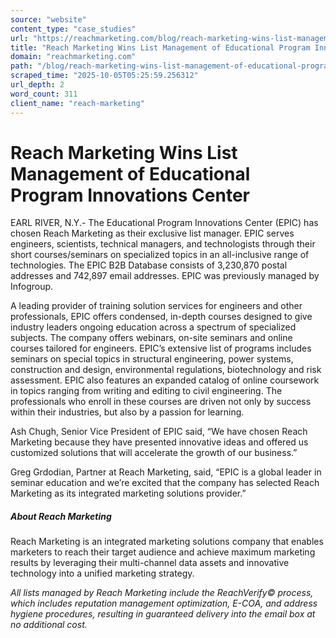```yaml
---
source: "website"
content_type: "case_studies"
url: "https://reachmarketing.com/blog/reach-marketing-wins-list-management-of-educational-program-innovations-center/"
title: "Reach Marketing Wins List Management of Educational Program Innovations Center"
domain: "reachmarketing.com"
path: "/blog/reach-marketing-wins-list-management-of-educational-program-innovations-center/"
scraped_time: "2025-10-05T05:25:59.256312"
url_depth: 2
word_count: 311
client_name: "reach-marketing"
---
```


# Reach Marketing Wins List Management of Educational Program Innovations Center

EARL RIVER, N.Y.- The Educational Program Innovations Center (EPIC) has chosen Reach Marketing as their exclusive list manager. EPIC serves engineers, scientists, technical managers, and technologists through their short courses/seminars on specialized topics in an all-inclusive range of technologies. The EPIC B2B Database consists of 3,230,870 postal addresses and 742,897 email addresses. EPIC was previously managed by Infogroup.

A leading provider of training solution services for engineers and other professionals, EPIC offers condensed, in-depth courses designed to give industry leaders ongoing education across a spectrum of specialized subjects. The company offers webinars, on-site seminars and online courses tailored for engineers. EPIC’s extensive list of programs includes seminars on special topics in structural engineering, power systems, construction and design, environmental regulations, biotechnology and risk assessment. EPIC also features an expanded catalog of online coursework in topics ranging from writing and editing to civil engineering. The professionals who enroll in these courses are driven not only by success within their industries, but also by a passion for learning.

Ash Chugh, Senior Vice President of EPIC said, “We have chosen Reach Marketing because they have presented innovative ideas and offered us customized solutions that will accelerate the growth of our business.”

Greg Grdodian, Partner at Reach Marketing, said, “EPIC is a global leader in seminar education and we’re excited that the company has selected Reach Marketing as its integrated marketing solutions provider.”

##### About Reach Marketing

Reach Marketing is an integrated marketing solutions company that enables marketers to reach their target audience and achieve maximum marketing results by leveraging their multi-channel data assets and innovative technology into a unified marketing strategy.

*All lists managed by Reach Marketing include the ReachVerify© process, which includes reputation management optimization, E-COA, and address hygiene procedures, resulting in guaranteed delivery into the email box at no additional cost.*